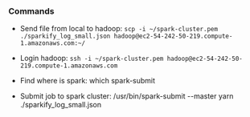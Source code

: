 ### Commands
- Send file from local to hadoop: `scp -i ~/spark-cluster.pem ./sparkify_log_small.json hadoop@ec2-54-242-50-219.compute-1.amazonaws.com:~/`

- Login hadoop: `ssh -i ~/spark-cluster.pem hadoop@ec2-54-242-50-219.compute-1.amazonaws.com`


- Find where is spark: which spark-submit
- Submit job to spark cluster: /usr/bin/spark-submit --master yarn ./sparkify_log_small.json
